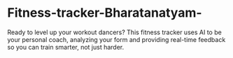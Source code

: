 # Fitness-tracker-Bharatanatyam-
Ready to level up your workout dancers? This fitness tracker uses AI to be your personal coach, analyzing your form and providing real-time feedback so you can train smarter, not just harder.
